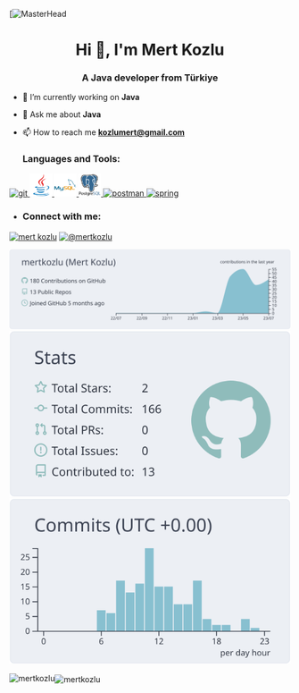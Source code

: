  [![MasterHead](https://developers.giphy.com/branch/master/static/api-512d36c09662682717108a38bbb5c57d.gif)
 <h1 align="center">Hi 👋, I'm Mert Kozlu</h1>
<h3 align="center">A Java developer from Türkiye</h3>



- 🔭 I’m currently working on **Java**

- 💬 Ask me about **Java**

- 📫 How to reach me **kozlumert@gmail.com**

  <h3 align="left">Languages and Tools:</h3>
<p align="left"> <a href="https://git-scm.com/" target="_blank" rel="noreferrer"> <img src="https://www.vectorlogo.zone/logos/git-scm/git-scm-icon.svg" alt="git" width="40" height="40"/> </a> <a href="https://www.java.com" target="_blank" rel="noreferrer"> <img src="https://raw.githubusercontent.com/devicons/devicon/master/icons/java/java-original.svg" alt="java" width="40" height="40"/> </a> <a href="https://www.mysql.com/" target="_blank" rel="noreferrer"> <img src="https://raw.githubusercontent.com/devicons/devicon/master/icons/mysql/mysql-original-wordmark.svg" alt="mysql" width="40" height="40"/> </a> <a href="https://www.postgresql.org" target="_blank" rel="noreferrer"> <img src="https://raw.githubusercontent.com/devicons/devicon/master/icons/postgresql/postgresql-original-wordmark.svg" alt="postgresql" width="40" height="40"/> </a> <a href="https://postman.com" target="_blank" rel="noreferrer"> <img src="https://www.vectorlogo.zone/logos/getpostman/getpostman-icon.svg" alt="postman" width="40" height="40"/> </a> <a href="https://spring.io/" target="_blank" rel="noreferrer"> <img src="https://www.vectorlogo.zone/logos/springio/springio-icon.svg" alt="spring" width="40" height="40"/> </a> </p>

- <h3 align="left">Connect with me:</h3>
<p align="left">
<a href="https://linkedin.com/in/mert kozlu" target="blank"><img align="center" src="https://raw.githubusercontent.com/rahuldkjain/github-profile-readme-generator/master/src/images/icons/Social/linked-in-alt.svg" alt="mert kozlu" height="30" width="40" /></a>
<a href="https://medium.com/@mertkozlu" target="blank"><img align="center" src="https://raw.githubusercontent.com/rahuldkjain/github-profile-readme-generator/master/src/images/icons/Social/medium.svg" alt="@mertkozlu" height="30" width="40" /></a>
</p>



[![](https://raw.githubusercontent.com/mertkozlu/mertkozlu/master/profile-summary-card-output/nord_bright/0-profile-details.svg)](https://github.com/vn7n24fzkq/github-profile-summary-cards)
[![](https://raw.githubusercontent.com/mertkozlu/mertkozlu/master/profile-summary-card-output/nord_bright/3-stats.svg)](https://github.com/vn7n24fzkq/github-profile-summary-cards) [![](https://raw.githubusercontent.com/mertkozlu/mertkozlu/master/profile-summary-card-output/nord_bright/4-productive-time.svg)](https://github.com/vn7n24fzkq/github-profile-summary-cards)


<p><img align="left" src="https://github-readme-stats.vercel.app/api/top-langs?username=mertkozlu&show_icons=true&locale=en&layout=compact" alt="mertkozlu" /></p>



<p><img align="center" src="https://github-readme-streak-stats.herokuapp.com/?user=mertkozlu&" alt="mertkozlu" /></p>

